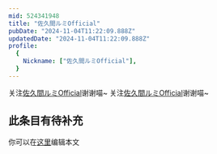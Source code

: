```yaml
---
mid: 524341948
title: "佐久間ルミOfficial"
pubDate: "2024-11-04T11:22:09.888Z"
updatedDate: "2024-11-04T11:22:09.888Z"
profile:
  {
    Nickname: ["佐久間ルミOfficial"],
  }
---
```


关注[佐久間ルミOfficial](https://space.bilibili.com/524341948)谢谢喵~ 关注[佐久間ルミOfficial](https://space.bilibili.com/524341948)谢谢喵~

## 此条目有待补充
你可以在[这里](https://github.com/Yuhanawa/VTuber.ICU-Content/edit/master/v/佐久間ルミOfficial/index.md)编辑本文
